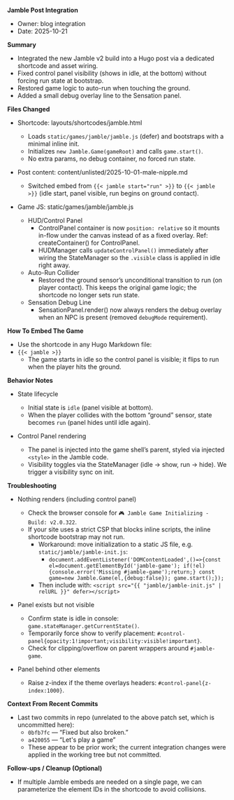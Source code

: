 **Jamble Post Integration**

- Owner: blog integration
- Date: 2025-10-21

**Summary**
- Integrated the new Jamble v2 build into a Hugo post via a dedicated shortcode and asset wiring.
- Fixed control panel visibility (shows in idle, at the bottom) without forcing run state at bootstrap.
- Restored game logic to auto-run when touching the ground.
- Added a small debug overlay line to the Sensation panel.

**Files Changed**
- Shortcode: layouts/shortcodes/jamble.html
  - Loads `static/games/jamble/jamble.js` (defer) and bootstraps with a minimal inline init.
  - Initializes `new Jamble.Game(gameRoot)` and calls `game.start()`.
  - No extra params, no debug container, no forced run state.

- Post content: content/unlisted/2025-10-01-male-nipple.md
  - Switched embed from `{{< jamble start="run" >}}` to `{{< jamble >}}` (idle start, panel visible, run begins on ground contact).

- Game JS: static/games/jamble/jamble.js
  - HUD/Control Panel
    - ControlPanel container is now `position: relative` so it mounts in-flow under the canvas instead of as a fixed overlay. Ref: createContainer() for ControlPanel.
    - HUDManager calls `updateControlPanel()` immediately after wiring the StateManager so the `.visible` class is applied in idle right away.
  - Auto-Run Collider
    - Restored the ground sensor’s unconditional transition to run (on player contact). This keeps the original game logic; the shortcode no longer sets run state.
  - Sensation Debug Line
    - SensationPanel.render() now always renders the debug overlay when an NPC is present (removed `debugMode` requirement).

**How To Embed The Game**
- Use the shortcode in any Hugo Markdown file:
- `{{< jamble >}}`
  - The game starts in idle so the control panel is visible; it flips to run when the player hits the ground.

**Behavior Notes**
- State lifecycle
  - Initial state is `idle` (panel visible at bottom).
  - When the player collides with the bottom “ground” sensor, state becomes `run` (panel hides until idle again).

- Control Panel rendering
  - The panel is injected into the game shell’s parent, styled via injected `<style>` in the Jamble code.
  - Visibility toggles via the StateManager (idle → show, run → hide). We trigger a visibility sync on init.

**Troubleshooting**
- Nothing renders (including control panel)
  - Check the browser console for `🎮 Jamble Game Initializing - Build: v2.0.322`.
  - If your site uses a strict CSP that blocks inline scripts, the inline shortcode bootstrap may not run.
    - Workaround: move initialization to a static JS file, e.g. `static/jamble/jamble-init.js`:
      - `document.addEventListener('DOMContentLoaded',()=>{const el=document.getElementById('jamble-game'); if(!el){console.error('Missing #jamble-game');return;} const game=new Jamble.Game(el,{debug:false}); game.start();});`
    - Then include with: `<script src="{{ "jamble/jamble-init.js" | relURL }}" defer></script>`

- Panel exists but not visible
  - Confirm state is idle in console: `game.stateManager.getCurrentState()`.
  - Temporarily force show to verify placement: `#control-panel{opacity:1!important;visibility:visible!important}`.
  - Check for clipping/overflow on parent wrappers around `#jamble-game`.

- Panel behind other elements
  - Raise z-index if the theme overlays headers: `#control-panel{z-index:1000}`.

**Context From Recent Commits**
- Last two commits in repo (unrelated to the above patch set, which is uncommitted here):
  - `0bfb7fc` — “Fixed but also broken.”
  - `a420055` — “Let's play a game”
  - These appear to be prior work; the current integration changes were applied in the working tree but not committed.

**Follow‑ups / Cleanup (Optional)**
- If multiple Jamble embeds are needed on a single page, we can parameterize the element IDs in the shortcode to avoid collisions.

